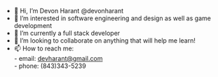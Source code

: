 - 👋 Hi, I’m Devon Harant @devonharant
- 👀 I’m interested in software engineering and design as well as game development
- 🌱 I’m currently a full stack developer
- 💞️ I’m looking to collaborate on anything that will help me learn!
- 📫 How to reach me: \
      - email: devharant@gmail.com\
      - phone: (843)343-5239

<!---
devonharant/devonharant is a ✨ special ✨ repository because its `README.md` (this file) appears on your GitHub profile.
You can click the Preview link to take a look at your changes.
--->
